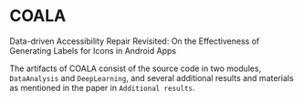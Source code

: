 # COALA
Data-driven Accessibility Repair Revisited: On the Effectiveness of Generating Labels for Icons in Android Apps

The artifacts of COALA consist of the source code in two modules, `DataAnalysis` and `DeepLearning`, and several additional results and materials as mentioned in the paper in `Additional results`.
